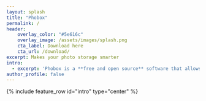 ```yaml
---
layout: splash
title: "Phobox"
permalink: /
header:
    overlay_color: "#5e616c"
    overlay_image: /assets/images/splash.png
    cta_label: Download here
    cta_url: /download/
excerpt: Makes your photo storage smarter
intro: 
  - excerpt: 'Phobox is a **free and open source** software that allows you to automatically **store your photos** in your directory structure and gives you **convenient access to mobile devices** at home.'
author_profile: false
---
```


{% include feature_row id="intro" type="center" %}
